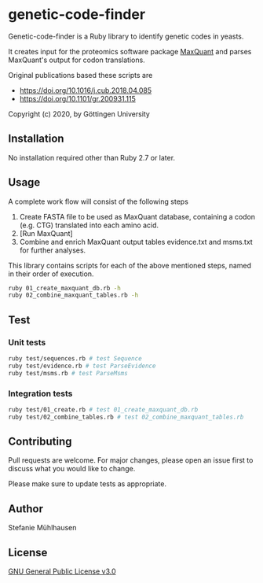 # genetic-code-finder

Genetic-code-finder is a Ruby library to identify genetic codes in yeasts.

It creates input for the proteomics software package [MaxQuant](https://www.maxquant.org/) and parses MaxQuant's output for codon translations.

Original publications based these scripts are
 * https://doi.org/10.1016/j.cub.2018.04.085
 * https://doi.org/10.1101/gr.200931.115

Copyright (c) 2020, by Göttingen University

## Installation

No installation required other than Ruby 2.7 or later.


## Usage

A complete work flow will consist of the following steps

 1. Create FASTA file to be used as MaxQuant database, containing a codon (e.g. CTG) translated into each amino acid.
 2. [Run MaxQuant]
 3. Combine and enrich MaxQuant output tables evidence.txt and msms.txt for further analyses.

This library contains scripts for each of the above mentioned steps, named in their order of execution.

```bash
ruby 01_create_maxquant_db.rb -h
ruby 02_combine_maxquant_tables.rb -h
```

## Test
### Unit tests

```bash
ruby test/sequences.rb # test Sequence
ruby test/evidence.rb # test ParseEvidence
ruby test/msms.rb # test ParseMsms
```
### Integration tests

```bash
ruby test/01_create.rb # test 01_create_maxquant_db.rb
ruby test/02_combine_tables.rb # test 02_combine_maxquant_tables.rb
```

## Contributing
Pull requests are welcome. For major changes, please open an issue first to discuss what you would like to change.

Please make sure to update tests as appropriate.

## Author
Stefanie Mühlhausen

## License
[GNU General Public License v3.0](https://www.gnu.org/licenses/gpl-3.0.de.html)
